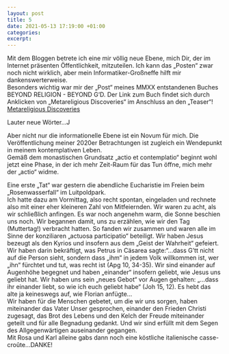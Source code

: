 ```yaml
---
layout: post
title: 5
date: 2021-05-13 17:19:00 +01:00
categories: 
excerpt: 
---
```


Mit dem Bloggen betrete ich eine mir völlig neue Ebene, mich Dir, der im Internet präsenten Öffentlichkeit, mitzuteilen. Ich kann das „Posten“ zwar noch nicht wirklich, aber mein Informatiker-Großneffe hilft mir dankenswerterweise.\
Besonders wichtig war mir der „Post“ meines MMXX entstandenen Buches BEYOND RELIGION - BEYOND G‘D. Der Link zum Buch findet sich durch Anklicken von „Metareligious Discoveries“ im Anschluss an den „Teaser“!
[Metareligious Discoveries](../_pages/metareligious-discoveries)

Lauter neue Wörter…J

Aber nicht nur die informationelle Ebene ist ein Novum für mich. Die Veröffentlichung meiner 2020er Betrachtungen ist zugleich ein Wendepunkt in meinem kontemplativen Leben.\
Gemäß dem monastischen Grundsatz „actio et contemplatio“ beginnt wohl jetzt eine Phase, in der ich mehr Zeit-Raum für das Tun öffne, mich mehr der „actio“ widme.

Eine erste „Tat“ war gestern die abendliche  Eucharistie im Freien beim „Rosenwasserfall“ im Luitpoldpark.\
Ich hatte dazu am Vormittag, also recht spontan, eingeladen und rechnete also mit einer eher kleineren Zahl von Mitfeiernden. Wir waren zu acht, als wir schließlich anfingen. Es war noch angenehm warm, die Sonne beschien uns noch. Wir begannen damit, uns zu erzählen, wie wir den Tag (Muttertag!) verbracht hatten. So fanden wir zusammen und waren alle im Sinne der konziliaren „actuosa participatio“ beteiligt. Wir haben Jesus bezeugt als den Kyrios und insofern aus dem „Geist der Wahrheit“ gefeiert. Wir haben darin bekräftigt, was Petrus in Cäsarea sagte:“…dass G’tt nicht auf die Person sieht, sondern dass „ihm“ in jedem Volk willkommen ist, wer „ihn“ fürchtet und tut, was recht ist (Apg 10, 34-35). Wir sind einander auf Augenhöhe begegnet und haben „einander“ insofern geliebt, wie Jesus uns geliebt hat. Wir haben uns sein „neues Gebot“ vor Augen gehalten: „…dass ihr einander liebt, so wie ich euch geliebt habe“ (Joh 15, 12). Es hebt das alte ja keineswegs auf, wie Florian anfügte…\
Wir haben für die Menschen gebetet, um die wir uns sorgen, haben miteinander das Vater Unser gesprochen, einander den Frieden Christi zugesagt, das Brot des Lebens und den Kelch der Freude miteinander geteilt und für alle Begnadung gedankt. Und wir sind erfüllt mit dem Segen des Allgegenwärtigen auseinander gegangen.\
Mit Rosa und Karl alleine gabs dann noch eine köstliche italienische casse-croûte…DANKE!
